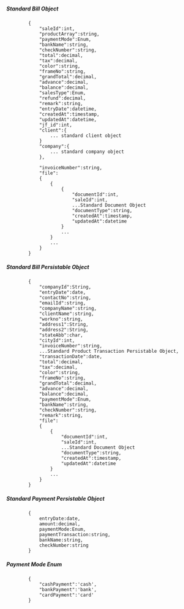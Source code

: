 ##### Standard Bill Object
			{
				"saleId":int,
				"productArray":string,
				"paymentMode":Enum,
				"bankName":string,
				"checkNumber":string,
				"total":decimal,
				"tax":decimal,
				"color":string,
				"frameNo":string,
				"grandTotal":decimal,
				"advance":decimal,
				"balance":decimal,
				"salesType":Enum,
				"refund":decimal,
				"remark":string,
				"entryDate":datetime,
				"createdAt":timestamp,
				"updatedAt":datetime,
				"jf_id":int,
				"client":{
					... standard client object
				}
            	"company":{
					... standard company object
				},
                
				"invoiceNumber":string,	
				"file":
				{
					{
						{
							"documentId":int,
							"saleId":int,
							...Standard Document Object
							"documentType":string,
							"createdAt":timestamp,
							"updatedAt":datetime
						}
						...
					}
					...
				}
            }
			
##### Standard Bill Persistable Object
			{
            	"companyId":String,
                "entryDate":date,
				"contactNo":string,
				"emailId":string,
				"companyName":string,
				"clientName":string,
				"workno":string,
				"address1":String,
				"address2":String,
				"stateAbb":char,
				"cityId":int,
				"invoiceNumber":string,	
				...Standard Product Transaction Persistable Object,
				"transactionDate":date,
				"total":decimal,
				"tax":decimal,
				"color":string,
				"frameNo":string,
				"grandTotal":decimal,
				"advance":decimal,
				"balance":decimal,
				"paymentMode":Enum,
				"bankName":string,
				"checkNumber":string,
				"remark":string,
				"file":
				{
					{
						"documentId":int,
						"saleId":int,
						...Standard Document Object
						"documentType":string,
						"createdAt":timestamp,
						"updatedAt":datetime
					}
					...
				}
            }

##### Standard Payment Persistable Object
			{
				entryDate:date,
				amount:decimal,
				paymentMode:Enum,
				paymentTransaction:string,
				bankName:string,
				checkNumber:string
			}
		
##### Payment Mode Enum
			{
				"cashPayment":'cash',
				"bankPayment":'bank',
				"cardPayment":'card'
			}